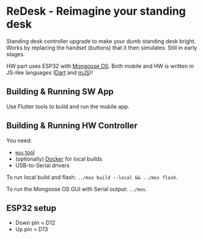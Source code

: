 # ReDesk - Reimagine your standing desk

Standing desk controller upgrade to make your dumb standing desk bright.
Works by replacing the handset (buttons) that it then simulates.
Still in early stages.

HW part uses ESP32 with [Mongoose OS](https://mongoose-os.com/). Both mobile and HW is written in JS-like languages ([Dart](https://dart.dev/) and [mJS](https://github.com/cesanta/mjs))!

## Building & Running SW App

Use Flutter tools to build and run the mobile app.

## Building & Running HW Controller

You need:

- [`mos` tool](https://mongoose-os.com/docs/mongoose-os/quickstart/setup.md#1-download-and-install-mos-tool)
- (optionally) [Docker](https://www.docker.com/products/docker-desktop) for local builds
- USB-to-Serial drivers

To run local build and flash: `../mos build --local && ../mos flash`.

To run the Mongoose OS GUI with Serial output: `../mos`.

## ESP32 setup

- Down pin = D12
- Up pin = D13
